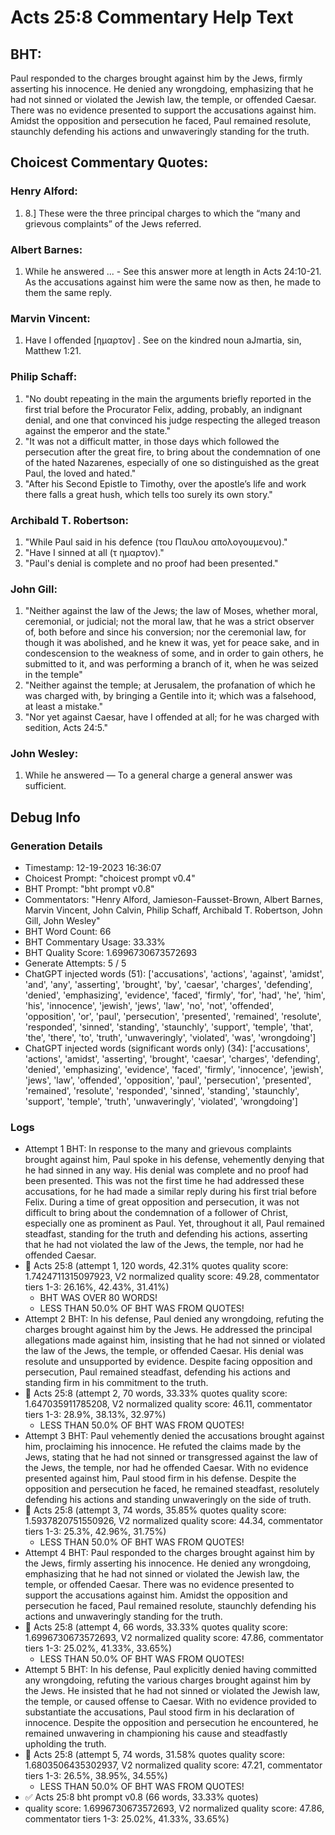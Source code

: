 # Acts 25:8 Commentary Help Text

## BHT:
Paul responded to the charges brought against him by the Jews, firmly asserting his innocence. He denied any wrongdoing, emphasizing that he had not sinned or violated the Jewish law, the temple, or offended Caesar. There was no evidence presented to support the accusations against him. Amidst the opposition and persecution he faced, Paul remained resolute, staunchly defending his actions and unwaveringly standing for the truth.

## Choicest Commentary Quotes:
### Henry Alford:
1.  8.] These were the three principal charges to which the “many and grievous complaints” of the Jews referred.

### Albert Barnes:
1. While he answered ... - See this answer more at length in Acts 24:10-21. As the accusations against him were the same now as then, he made to them the same reply.


### Marvin Vincent:
1. Have I offended [ημαρτον] . See on the kindred noun aJmartia, sin, Matthew 1:21.


### Philip Schaff:
1. "No doubt repeating in the main the arguments briefly reported in the first trial before the Procurator Felix, adding, probably, an indignant denial, and one that convinced his judge respecting the alleged treason against the emperor and the state."
2. "It was not a difficult matter, in those days which followed the persecution after the great fire, to bring about the condemnation of one of the hated Nazarenes, especially of one so distinguished as the great Paul, the loved and hated."
3. "After his Second Epistle to Timothy, over the apostle’s life and work there falls a great hush, which tells too surely its own story."

### Archibald T. Robertson:
1. "While Paul said in his defence (του Παυλου απολογουμενου)."
2. "Have I sinned at all (τ ημαρτον)."
3. "Paul's denial is complete and no proof had been presented."

### John Gill:
1. "Neither against the law of the Jews; the law of Moses, whether moral, ceremonial, or judicial; not the moral law, that he was a strict observer of, both before and since his conversion; nor the ceremonial law, for though it was abolished, and he knew it was, yet for peace sake, and in condescension to the weakness of some, and in order to gain others, he submitted to it, and was performing a branch of it, when he was seized in the temple" 
2. "Neither against the temple; at Jerusalem, the profanation of which he was charged with, by bringing a Gentile into it; which was a falsehood, at least a mistake."
3. "Nor yet against Caesar, have I offended at all; for he was charged with sedition, Acts 24:5."

### John Wesley:
1. While he answered — To a general charge a general answer was sufficient.



## Debug Info
### Generation Details
- Timestamp: 12-19-2023 16:36:07
- Choicest Prompt: "choicest prompt v0.4"
- BHT Prompt: "bht prompt v0.8"
- Commentators: "Henry Alford, Jamieson-Fausset-Brown, Albert Barnes, Marvin Vincent, John Calvin, Philip Schaff, Archibald T. Robertson, John Gill, John Wesley"
- BHT Word Count: 66
- BHT Commentary Usage: 33.33%
- BHT Quality Score: 1.6996730673572693
- Generate Attempts: 5 / 5
- ChatGPT injected words (51):
	['accusations', 'actions', 'against', 'amidst', 'and', 'any', 'asserting', 'brought', 'by', 'caesar', 'charges', 'defending', 'denied', 'emphasizing', 'evidence', 'faced', 'firmly', 'for', 'had', 'he', 'him', 'his', 'innocence', 'jewish', 'jews', 'law', 'no', 'not', 'offended', 'opposition', 'or', 'paul', 'persecution', 'presented', 'remained', 'resolute', 'responded', 'sinned', 'standing', 'staunchly', 'support', 'temple', 'that', 'the', 'there', 'to', 'truth', 'unwaveringly', 'violated', 'was', 'wrongdoing']
- ChatGPT injected words (significant words only) (34):
	['accusations', 'actions', 'amidst', 'asserting', 'brought', 'caesar', 'charges', 'defending', 'denied', 'emphasizing', 'evidence', 'faced', 'firmly', 'innocence', 'jewish', 'jews', 'law', 'offended', 'opposition', 'paul', 'persecution', 'presented', 'remained', 'resolute', 'responded', 'sinned', 'standing', 'staunchly', 'support', 'temple', 'truth', 'unwaveringly', 'violated', 'wrongdoing']

### Logs
- Attempt 1 BHT: In response to the many and grievous complaints brought against him, Paul spoke in his defense, vehemently denying that he had sinned in any way. His denial was complete and no proof had been presented. This was not the first time he had addressed these accusations, for he had made a similar reply during his first trial before Felix. During a time of great opposition and persecution, it was not difficult to bring about the condemnation of a follower of Christ, especially one as prominent as Paul. Yet, throughout it all, Paul remained steadfast, standing for the truth and defending his actions, asserting that he had not violated the law of the Jews, the temple, nor had he offended Caesar.
- 🔄 Acts 25:8 (attempt 1, 120 words, 42.31% quotes quality score: 1.7424711315097923, V2 normalized quality score: 49.28, commentator tiers 1-3: 26.16%, 42.43%, 31.41%) 
	- BHT WAS OVER 80 WORDS! 
	- LESS THAN 50.0% OF BHT WAS FROM QUOTES!
- Attempt 2 BHT: In his defense, Paul denied any wrongdoing, refuting the charges brought against him by the Jews. He addressed the principal allegations made against him, insisting that he had not sinned or violated the law of the Jews, the temple, or offended Caesar. His denial was resolute and unsupported by evidence. Despite facing opposition and persecution, Paul remained steadfast, defending his actions and standing firm in his commitment to the truth.
- 🔄 Acts 25:8 (attempt 2, 70 words, 33.33% quotes quality score: 1.647035911785208, V2 normalized quality score: 46.11, commentator tiers 1-3: 28.9%, 38.13%, 32.97%) 
	- LESS THAN 50.0% OF BHT WAS FROM QUOTES!
- Attempt 3 BHT: Paul vehemently denied the accusations brought against him, proclaiming his innocence. He refuted the claims made by the Jews, stating that he had not sinned or transgressed against the law of the Jews, the temple, nor had he offended Caesar. With no evidence presented against him, Paul stood firm in his defense. Despite the opposition and persecution he faced, he remained steadfast, resolutely defending his actions and standing unwaveringly on the side of truth.
- 🔄 Acts 25:8 (attempt 3, 74 words, 35.85% quotes quality score: 1.5937820751550926, V2 normalized quality score: 44.34, commentator tiers 1-3: 25.3%, 42.96%, 31.75%) 
	- LESS THAN 50.0% OF BHT WAS FROM QUOTES!
- Attempt 4 BHT: Paul responded to the charges brought against him by the Jews, firmly asserting his innocence. He denied any wrongdoing, emphasizing that he had not sinned or violated the Jewish law, the temple, or offended Caesar. There was no evidence presented to support the accusations against him. Amidst the opposition and persecution he faced, Paul remained resolute, staunchly defending his actions and unwaveringly standing for the truth.
- 🔄 Acts 25:8 (attempt 4, 66 words, 33.33% quotes quality score: 1.6996730673572693, V2 normalized quality score: 47.86, commentator tiers 1-3: 25.02%, 41.33%, 33.65%) 
	- LESS THAN 50.0% OF BHT WAS FROM QUOTES!
- Attempt 5 BHT: In his defense, Paul explicitly denied having committed any wrongdoing, refuting the various charges brought against him by the Jews. He insisted that he had not sinned or violated the Jewish law, the temple, or caused offense to Caesar. With no evidence provided to substantiate the accusations, Paul stood firm in his declaration of innocence. Despite the opposition and persecution he encountered, he remained unwavering in championing his cause and steadfastly upholding the truth.
- 🔄 Acts 25:8 (attempt 5, 74 words, 31.58% quotes quality score: 1.6803506435302937, V2 normalized quality score: 47.21, commentator tiers 1-3: 26.5%, 38.95%, 34.55%) 
	- LESS THAN 50.0% OF BHT WAS FROM QUOTES!
- ✅ Acts 25:8 bht prompt v0.8 (66 words, 33.33% quotes)
- quality score: 1.6996730673572693, V2 normalized quality score: 47.86, commentator tiers 1-3: 25.02%, 41.33%, 33.65%)